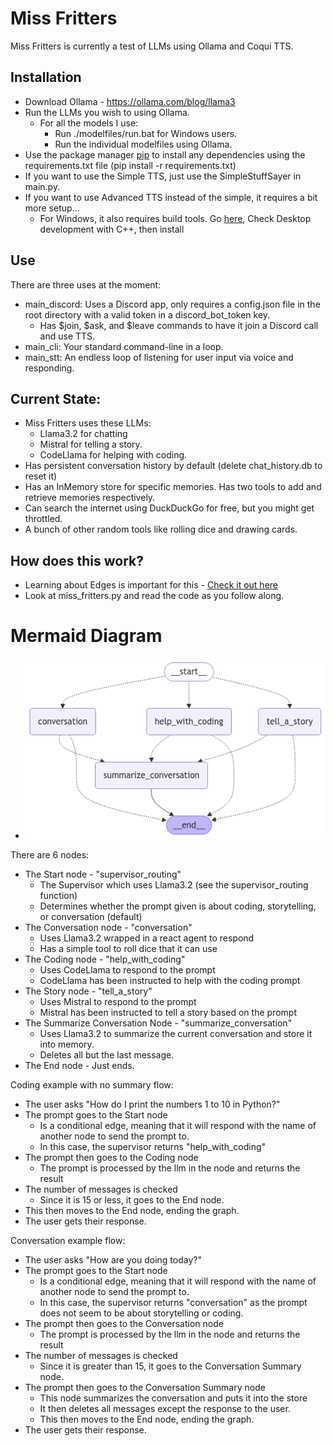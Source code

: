 # Miss Fritters

Miss Fritters is currently a test of LLMs using Ollama and Coqui TTS.

## Installation

- Download Ollama - https://ollama.com/blog/llama3
- Run the LLMs you wish to using Ollama. 
  - For all the models I use:
    - Run ./modelfiles/run.bat for Windows users.
    - Run the individual modelfiles using Ollama.
- Use the package manager [pip](https://pip.pypa.io/en/stable/) to install any dependencies using the requirements.txt file (pip install -r requirements.txt)
- If you want to use the Simple TTS, just use the SimpleStuffSayer in main.py.
- If you want to use Advanced TTS instead of the simple, it requires a bit more setup...
  - For Windows, it also requires build tools. Go [here](https://visualstudio.microsoft.com/visual-cpp-build-tools/), Check Desktop development with C++, then install

## Use

There are three uses at the moment:

- main_discord: Uses a Discord app, only requires a config.json file in the root directory with a valid token in a discord_bot_token key.
  - Has \$join, \$ask, and \$leave commands to have it join a Discord call and use TTS.
- main_cli: Your standard command-line in a loop.
- main_stt: An endless loop of listening for user input via voice and responding.

## Current State:

- Miss Fritters uses these LLMs:
  - Llama3.2 for chatting
  - Mistral for telling a story.
  - CodeLlama for helping with coding.
- Has persistent conversation history by default (delete chat_history.db to reset it)
- Has an InMemory store for specific memories. Has two tools to add and retrieve memories respectively.
- Can search the internet using DuckDuckGo for free, but you might get throttled.
- A bunch of other random tools like rolling dice and drawing cards.

## How does this work?

- Learning about Edges is important for this - [Check it out here](https://langchain-ai.github.io/langgraph/concepts/low_level/#edges)
- Look at miss_fritters.py and read the code as you follow along.

# Mermaid Diagram
- ![mermaid.png](./mermaid_diagram.png)

There are 6 nodes:

- The Start node - "supervisor_routing"
    - The Supervisor which uses Llama3.2 (see the supervisor_routing function)
    - Determines whether the prompt given is about coding, storytelling, or
      conversation (default)
- The Conversation node - "conversation"
  - Uses Llama3.2 wrapped in a react agent to respond
  - Has a simple tool to roll dice that it can use
- The Coding node - "help_with_coding"
  - Uses CodeLlama to respond to the prompt
  - CodeLlama has been instructed to help with the coding prompt
- The Story node - "tell_a_story"
  - Uses Mistral to respond to the prompt
  - Mistral has been instructed to tell a story based on the prompt
- The Summarize Conversation Node - "summarize_conversation"
  - Uses Llama3.2 to summarize the current conversation and store it into memory.
  - Deletes all but the last message.
- The End node - Just ends.

Coding example with no summary flow:
- The user asks "How do I print the numbers 1 to 10 in Python?"
- The prompt goes to the Start node
  - Is a conditional edge, meaning that it will respond with the name of another node to send the prompt to.
  - In this case, the supervisor returns "help_with_coding"
- The prompt then goes to the Coding node
  - The prompt is processed by the llm in the node and returns the result
- The number of messages is checked
  - Since it is 15 or less, it goes to the End node.
- This then moves to the End node, ending the graph.
- The user gets their response.

Conversation example flow:
- The user asks "How are you doing today?"
- The prompt goes to the Start node
  - Is a conditional edge, meaning that it will respond with the name of another node to send the prompt to.
  - In this case, the supervisor returns "conversation" as the prompt does not seem to be about storytelling or coding.
- The prompt then goes to the Conversation node
  - The prompt is processed by the llm in the node and returns the result
- The number of messages is checked
  - Since it is greater than 15, it goes to the Conversation Summary node.
- The prompt then goes to the Conversation Summary node
  - This node summarizes the conversation and puts it into the store
  - It then deletes all messages except the response to the user.
  - This then moves to the End node, ending the graph.
- The user gets their response.